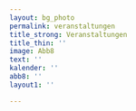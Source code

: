 ```yaml
---
layout: bg_photo
permalink: veranstaltungen
title_strong: Veranstaltungen
title_thin: ''
image: Abb8
text: ''
kalender: ''
abb8: ''
layout1: ''

---
```

